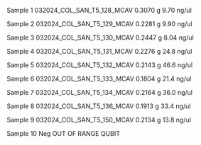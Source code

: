 Sample 1
	032024_COL_SAN_T5_128_MCAV
	  0.3070 g
	  9.70 ng/ul
	  
Sample 2
	032024_COL_SAN_T5_129_MCAV
	  0.2281 g
	  9.90 ng/ul
	
	  
Sample 3
	032024_COL_SAN_T5_130_MCAV
	 0.2447 g
	 8.04 ng/ul
	  
Sample 4
	032024_COL_SAN_T5_131_MCAV
	  0.2276 g
	  24.8 ng/ul
	  
Sample 5
	032024_COL_SAN_T5_132_MCAV
	  0.2143 g
	  46.6 ng/ul
	  
Sample 6
	032024_COL_SAN_T5_133_MCAV
	  0.1804 g
	  21.4 ng/ul
	  
Sample 7
	032024_COL_SAN_T5_134_MCAV
	  0.2164 g
	  36.0 ng/ul
	  
Sample 8
	032024_COL_SAN_T5_136_MCAV
	  0.1913 g
	  33.4 ng/ul
	  
Sample 9
	032024_COL_SAN_T5_150_MCAV
	  0.2134 g
	  13.8 ng/ul
	  
Sample 10
	Neg
	OUT OF RANGE QUBIT
	